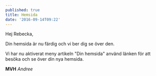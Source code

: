 ```yaml
---
published: true
title: Hemsida
date: '2016-09-14T09:22'
---
```

Hej Rebecka,

Din hemsida är nu färdig och vi ber dig se över den.

Vi har nu aktiverat meny artikeln "Din hemsida" använd länken för att besöka och se över din nya hemsida.

**MVH** *Andree*
